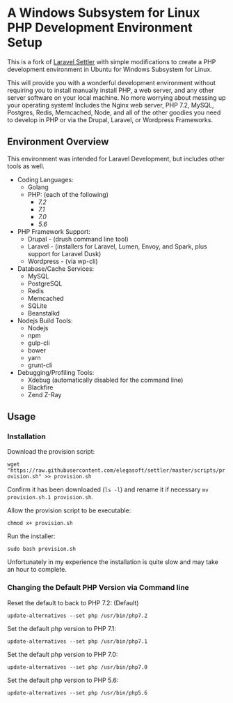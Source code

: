 # A Windows Subsystem for Linux PHP Development Environment Setup

This is a fork of [Laravel Settler](https://github.com/laravel/settler) with simple modifications to create a PHP development environment in Ubuntu for Windows Subsystem for Linux.

This will provide you with a wonderful development environment without requiring you to install manually install PHP, a web server, and any other server software on your local machine. No more worrying about messing up your operating system! Includes the Nginx web server, PHP 7.2, MySQL, Postgres, Redis, Memcached, Node, and all of the other goodies you need to develop in PHP or via the Drupal, Laravel, or Wordpress Frameworks.

## Environment Overview

This environment was intended for Laravel Development, but includes other tools as well.
* Coding Languages:
  * Golang
  * PHP: (each of the following)
    * _7.2_
    * _7.1_
    * _7.0_
    * _5.6_  
* PHP Framework Support:
  * Drupal - (drush command line tool)
  * Laravel - (installers for Laravel, Lumen, Envoy, and Spark, plus support for Laravel Dusk)
  * Wordpress - (via wp-cli)
* Database/Cache Services:
  * MySQL
  * PostgreSQL
  * Redis
  * Memcached
  * SQLite
  * Beanstalkd
* Nodejs Build Tools:
  * Nodejs
  * npm
  * gulp-cli
  * bower
  * yarn
  * grunt-cli
* Debugging/Profiling Tools:
  * Xdebug (automatically disabled for the command line)
  * Blackfire
  * Zend Z-Ray
 
## Usage

### Installation
Download the provision script:

`` wget "https://raw.githubusercontent.com/elegasoft/settler/master/scripts/provision.sh" >> provision.sh ``

Confirm it has been downloaded  (`` ls -l ``) and rename it if necessary `` mv provision.sh.1 provision.sh ``.

Allow the provision script to be executable:

`` chmod x+ provision.sh ``

Run the installer:

`` sudo bash provision.sh ``

Unfortunately in my experience the installation is quite slow and may take an hour to complete.

### Changing the Default PHP Version via Command line

Reset the default to back to PHP 7.2: (Default)

`` update-alternatives --set php /usr/bin/php7.2 ``

Set the default php version to PHP 7.1:

`` update-alternatives --set php /usr/bin/php7.1 ``

Set the default php version to PHP 7.0:

`` update-alternatives --set php /usr/bin/php7.0 ``

Set the default php version to PHP 5.6:

`` update-alternatives --set php /usr/bin/php5.6 ``

